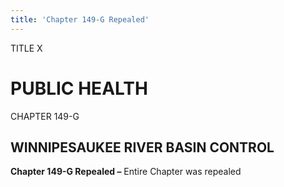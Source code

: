 ```yaml
---
title: 'Chapter 149-G Repealed'
---
```


TITLE X
                                             
PUBLIC HEALTH
=============

CHAPTER 149-G
                                             
WINNIPESAUKEE RIVER BASIN CONTROL
---------------------------------

**Chapter 149-G Repealed –** Entire Chapter was repealed

